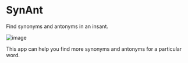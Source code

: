 # SynAnt
Find synonyms and antonyms in an insant.

![image](https://user-images.githubusercontent.com/88537860/198570071-b63f4064-e99a-4178-a1b7-73106f66d66b.png)

This app can help you find more synonyms and antonyms for a particular word. 


